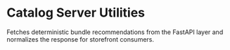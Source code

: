 # Catalog Server Utilities

Fetches deterministic bundle recommendations from the FastAPI layer and normalizes the
response for storefront consumers.
